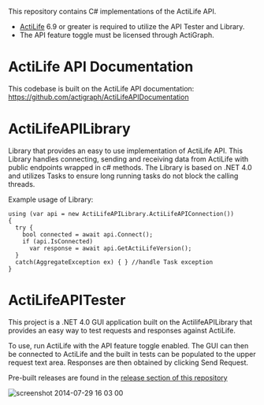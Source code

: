 This repository contains C# implementations of the ActiLife API.

* [ActiLife](http://actigraphcorp.com/actilife) 6.9 or greater is required to utilize the API Tester and Library.
* The API feature toggle must be licensed through ActiGraph.

ActiLife API Documentation
==========================
This codebase is built on the ActiLife API documentation: https://github.com/actigraph/ActiLifeAPIDocumentation

ActiLifeAPILibrary
==================
Library that provides an easy to use implementation of ActiLife API.  This Library handles connecting, sending and receiving data from ActiLife with public endpoints wrapped in c# methods.  The Library is based on .NET 4.0 and utilizes Tasks to ensure long running tasks do not block the calling threads.

Example usage of Library:

```
using (var api = new ActiLifeAPILibrary.ActiLifeAPIConnection())
{
  try {
    bool connected = await api.Connect();
    if (api.IsConnected)
      var response = await api.GetActiLifeVersion();
  }
  catch(AggregateException ex) { } //handle Task exception
}
```

ActiLifeAPITester
=================
This project is a .NET 4.0 GUI application built on the ActilifeAPILibrary that provides an easy way to test requests and responses against ActiLife. 

To use, run ActiLife with the API feature toggle enabled. The GUI can then be connected to ActiLife and the built in tests can be populated to the upper request text area. Responses are then obtained by clicking Send Request.

Pre-built releases are found in the [release section of this repository](https://github.com/actigraph/ActiLifeAPIDemoCSharp/releases)

![screenshot 2014-07-29 16 03 00](https://cloud.githubusercontent.com/assets/92913/3741868/c8597c6a-1763-11e4-89dd-bc45542cf25e.png)
